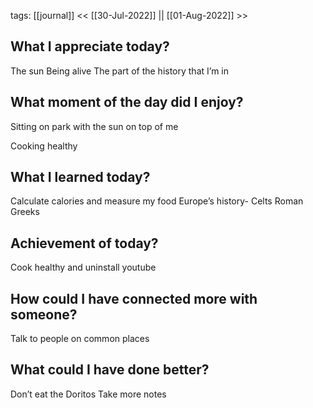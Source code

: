 
tags: [[journal]]
<< [[30-Jul-2022]] || [[01-Aug-2022]] >>




## What I appreciate today? 
The sun
Being alive
The part of the history that I’m in


## What moment of the day did I enjoy? 
Sitting on park with the sun on top of me

Cooking healthy 


##  What I learned today? 
Calculate calories and measure my food
Europe’s history- 
Celts 
Roman
Greeks



## Achievement of today? 
Cook healthy and uninstall youtube


## How could I have connected more with someone? 
Talk to people on common places


## What could I have done better? 
Don’t eat the Doritos
Take more notes


